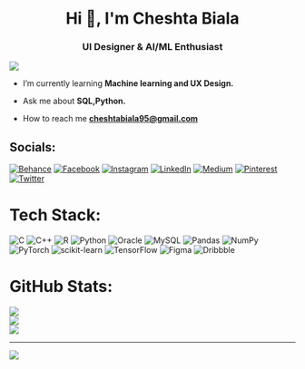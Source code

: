 <h1 align="center">Hi 👋, I'm Cheshta Biala</h1>
<h3 align="center">UI Designer & AI/ML Enthusiast</h3>
<img align=“right” width=“800” src=“https://i.pinimg.com/originals/06/ef/d9/06efd9fc18aade1ce5a7f80374b5ce61.gif”>


- I’m currently learning **Machine learning and UX Design.**

- Ask me about **SQL,Python.**

- How to reach me **cheshtabiala95@gmail.com**


## Socials:
[![Behance](https://img.shields.io/badge/Behance-1769ff?logo=behance&logoColor=black)](https://behance.net/https://www.behance.net/cheshtabiala) [![Facebook](https://img.shields.io/badge/Facebook-%231877F2.svg?logo=Facebook&logoColor=black)](https://facebook.com/cheshta.biala) [![Instagram](https://img.shields.io/badge/Instagram-%23E4405F.svg?logo=Instagram&logoColor=black)](https://instagram.com/cheshta_biala) [![LinkedIn](https://img.shields.io/badge/LinkedIn-%230077B5.svg?logo=linkedin&logoColor=black)](https://linkedin.com/in/https://www.linkedin.com/in/cheshta-biala-532335227/) [![Medium](https://img.shields.io/badge/Medium-12100E?logo=medium&logoColor=black)](https://medium.com/@https://medium.com/@cheshtabiala95) [![Pinterest](https://img.shields.io/badge/Pinterest-%23E60023.svg?logo=Pinterest&logoColor=black)](https://pinterest.com/https://in.pinterest.com/cheshtabiala95/) [![Twitter](https://img.shields.io/badge/Twitter-%231DA1F2.svg?logo=Twitter&logoColor=black)](https://twitter.com/cheshta_biala) 

# Tech Stack:
![C](https://img.shields.io/badge/c-%2300599C.svg?style=for-the-badge&logo=c&logoColor=black) ![C++](https://img.shields.io/badge/c++-%2300599C.svg?style=for-the-badge&logo=c%2B%2B&logoColor=black) ![R](https://img.shields.io/badge/r-%23276DC3.svg?style=for-the-badge&logo=r&logoColor=black) ![Python](https://img.shields.io/badge/python-3670A0?style=for-the-badge&logo=python&logoColor=ffdd54) ![Oracle](https://img.shields.io/badge/Oracle-F80000?style=for-the-badge&logo=oracle&logoColor=black) ![MySQL](https://img.shields.io/badge/mysql-%2300f.svg?style=for-the-badge&logo=mysql&logoColor=black) ![Pandas](https://img.shields.io/badge/pandas-%23150458.svg?style=for-the-badge&logo=pandas&logoColor=black) ![NumPy](https://img.shields.io/badge/numpy-%23013243.svg?style=for-the-badge&logo=numpy&logoColor=black) ![PyTorch](https://img.shields.io/badge/PyTorch-%23EE4C2C.svg?style=for-the-badge&logo=PyTorch&logoColor=black) ![scikit-learn](https://img.shields.io/badge/scikit--learn-%23F7931E.svg?style=for-the-badge&logo=scikit-learn&logoColor=black) ![TensorFlow](https://img.shields.io/badge/TensorFlow-%23FF6F00.svg?style=for-the-badge&logo=TensorFlow&logoColor=black) 	![Figma](https://img.shields.io/badge/figma-%23F24E1E.svg?style=for-the-badge&logo=figma&logoColor=black) ![Dribbble](https://img.shields.io/badge/Dribbble-EA4C89?style=for-the-badge&logo=dribbble&logoColor=black)
# GitHub Stats:
![](https://github-readme-stats.vercel.app/api?username=cheshtabiala&theme=dracula&hide_border=false&include_all_commits=true&count_private=false)<br/>
![](https://github-readme-streak-stats.herokuapp.com/?user=cheshtabiala&theme=dracula&hide_border=false)<br/>
![](https://github-readme-stats.vercel.app/api/top-langs/?username=cheshtabiala&theme=dracula&hide_border=false&include_all_commits=true&count_private=false&layout=compact)


---
[![](https://visitcount.itsvg.in/api?id=cheshtabiala&icon=0&color=3)](https://visitcount.itsvg.in)

<!-- Proudly created with GPRM ( https://gprm.itsvg.in ) -->
